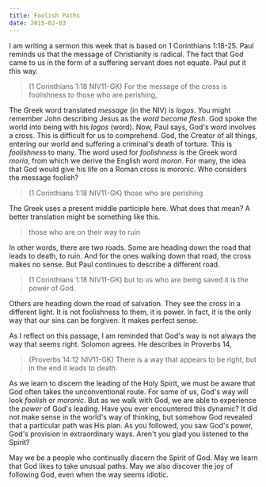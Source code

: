 ```yaml
---
title: Foolish Paths
date: 2015-02-03
---
```


I am writing a sermon this week that is based on 1 Corinthians 1:18-25. Paul reminds us that the message of Christianity is radical. The fact that God came to us in the form of a suffering servant does not equate. Paul put it this way.

>(1 Corinthians 1:18 NIV11-GK) For the message of the cross is foolishness to those who are perishing,

The Greek word translated *message* (in the NIV) is *logos*. You might remember John describing Jesus as the *word become flesh*. God spoke the world into being with his *logos* (word). Now, Paul says, God's word involves a cross. This is difficult for us to comprehend. God, the Creator of all things, entering our world and suffering a criminal's death of torture. This is *foolishness* to many. The word used for *foolishness* is the Greek word *moria*, from which we derive the English word *moron*. For many, the idea that God would give his life on a Roman cross is moronic. Who considers the message foolish?

>(1 Corinthians 1:18 NIV11-GK) those who are perishing

The Greek uses a present middle participle here. What does that mean? A better translation might be something like this.

>those who are on their way to ruin

In other words, there are two roads. Some are heading down the road that leads to death, to ruin. And for the ones walking down that road, the cross makes no sense. But Paul continues to describe a different road.

>(1 Corinthians 1:18 NIV11-GK) but to us who are being saved it is the power of God.

Others are heading down the road of salvation. They see the cross in a different light. It is not foolishness to them, it is power. In fact, it is the only way that our sins can be forgiven. It makes perfect sense. 

As I reflect on this passage, I am reminded that God's way is not always the way that seems right. Solomon agrees. He describes in Proverbs 14,

>(Proverbs 14:12 NIV11-GK) There is a way that appears to be right, but in the end it leads to death.

As we learn to discern the leading of the Holy Spirit, we must be aware that God often takes the unconventional route. For some of us, God's way will look *foolish* or *moronic*. But as we walk with God, we are able to experience the *power* of God's leading. Have you ever encountered this dynamic? It did not make sense in the world's way of thinking, but somehow God revealed that a particular path was His plan. As you followed, you saw God's power, God's provision in extraordinary ways. Aren't you glad you listened to the Spirit?

May we be a people who continually discern the Spirit of God. May we learn that God likes to take unusual paths. May we also discover the joy of following God, even when the way seems idiotic.


